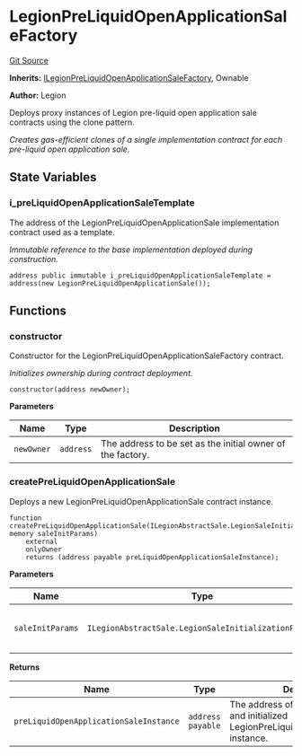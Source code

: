# LegionPreLiquidOpenApplicationSaleFactory
[Git Source](https://github.com/Legion-Team/legion-protocol-contracts/blob/76d9c4dea483beb3f4b747419db2d23fd27a8182/src/factories/LegionPreLiquidOpenApplicationSaleFactory.sol)

**Inherits:**
[ILegionPreLiquidOpenApplicationSaleFactory](/src/interfaces/factories/ILegionPreLiquidOpenApplicationSaleFactory.sol/interface.ILegionPreLiquidOpenApplicationSaleFactory.md), Ownable

**Author:**
Legion

Deploys proxy instances of Legion pre-liquid open application sale contracts using the clone pattern.

*Creates gas-efficient clones of a single implementation contract for each pre-liquid open application sale.*


## State Variables
### i_preLiquidOpenApplicationSaleTemplate
The address of the LegionPreLiquidOpenApplicationSale implementation contract used as a template.

*Immutable reference to the base implementation deployed during construction.*


```solidity
address public immutable i_preLiquidOpenApplicationSaleTemplate = address(new LegionPreLiquidOpenApplicationSale());
```


## Functions
### constructor

Constructor for the LegionPreLiquidOpenApplicationSaleFactory contract.

*Initializes ownership during contract deployment.*


```solidity
constructor(address newOwner);
```
**Parameters**

|Name|Type|Description|
|----|----|-----------|
|`newOwner`|`address`|The address to be set as the initial owner of the factory.|


### createPreLiquidOpenApplicationSale

Deploys a new LegionPreLiquidOpenApplicationSale contract instance.


```solidity
function createPreLiquidOpenApplicationSale(ILegionAbstractSale.LegionSaleInitializationParams memory saleInitParams)
    external
    onlyOwner
    returns (address payable preLiquidOpenApplicationSaleInstance);
```
**Parameters**

|Name|Type|Description|
|----|----|-----------|
|`saleInitParams`|`ILegionAbstractSale.LegionSaleInitializationParams`|The Legion sale initialization parameters.|

**Returns**

|Name|Type|Description|
|----|----|-----------|
|`preLiquidOpenApplicationSaleInstance`|`address payable`|The address of the newly deployed and initialized LegionPreLiquidOpenApplicationSale instance.|


